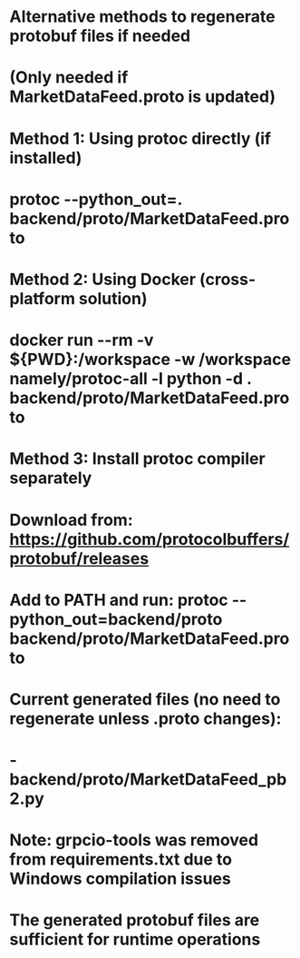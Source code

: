 # Alternative methods to regenerate protobuf files if needed
# (Only needed if MarketDataFeed.proto is updated)

# Method 1: Using protoc directly (if installed)
# protoc --python_out=. backend/proto/MarketDataFeed.proto

# Method 2: Using Docker (cross-platform solution)
# docker run --rm -v ${PWD}:/workspace -w /workspace namely/protoc-all -l python -d . backend/proto/MarketDataFeed.proto

# Method 3: Install protoc compiler separately
# Download from: https://github.com/protocolbuffers/protobuf/releases
# Add to PATH and run: protoc --python_out=backend/proto backend/proto/MarketDataFeed.proto

# Current generated files (no need to regenerate unless .proto changes):
# - backend/proto/MarketDataFeed_pb2.py

# Note: grpcio-tools was removed from requirements.txt due to Windows compilation issues
# The generated protobuf files are sufficient for runtime operations